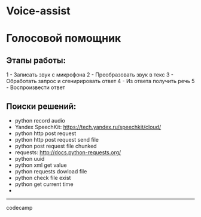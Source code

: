 # Voice-assist
# Голосовой помощник

## Этапы работы:
1 - Записать звук с микрофона
2 - Преобразовать звук в текс
3 - Обработать запрос и сгенирировать ответ
4 - Из ответа получить речь
5 - Воспроизвести ответ

## Поиски решений:
- python record audio
- Yandex SpeechKit:
https://tech.yandex.ru/speechkit/cloud/
- python http post request
- python http post request send file
- python post request file chunked
- requests:
http://docs.python-requests.org/
- python uuid
- python xml get value
- python requests dowload file
- python check file exist
- python get current time
-


----------------
codecamp